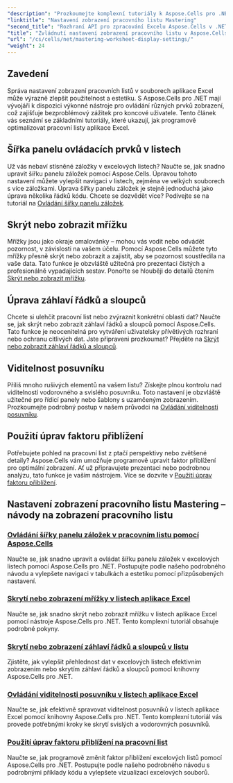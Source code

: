 ```yaml
---
"description": "Prozkoumejte komplexní tutoriály k Aspose.Cells pro .NET, které pokrývají nastavení zobrazení pracovních listů, včetně mřížky, záhlaví, posuvníků, šířky panelu tabulátorů a úprav přiblížení."
"linktitle": "Nastavení zobrazení pracovního listu Mastering"
"second_title": "Rozhraní API pro zpracování Excelu Aspose.Cells v .NET"
"title": "Zvládnutí nastavení zobrazení pracovního listu v Aspose.Cells pro .NET"
"url": "/cs/cells/net/mastering-worksheet-display-settings/"
"weight": 24
---
```


## Zavedení

Správa nastavení zobrazení pracovních listů v souborech aplikace Excel může výrazně zlepšit použitelnost a estetiku. S Aspose.Cells pro .NET mají vývojáři k dispozici výkonné nástroje pro ovládání různých prvků zobrazení, což zajišťuje bezproblémový zážitek pro koncové uživatele. Tento článek vás seznámí se základními tutoriály, které ukazují, jak programově optimalizovat pracovní listy aplikace Excel.  

## Šířka panelu ovládacích prvků v listech  
Už vás nebaví stísněné záložky v excelových listech? Naučte se, jak snadno upravit šířku panelu záložek pomocí Aspose.Cells. Úpravou tohoto nastavení můžete vylepšit navigaci v listech, zejména ve velkých souborech s více záložkami. Úprava šířky panelu záložek je stejně jednoduchá jako úprava několika řádků kódu. Chcete se dozvědět více? Podívejte se na tutoriál na [Ovládání šířky panelu záložek](./controlling-tab-bar-width/).  

## Skrýt nebo zobrazit mřížku  
Mřížky jsou jako okraje omalovánky – mohou vás vodit nebo odvádět pozornost, v závislosti na vašem účelu. Pomocí Aspose.Cells můžete tyto mřížky přesně skrýt nebo zobrazit a zajistit, aby se pozornost soustředila na vaše data. Tato funkce je obzvláště užitečná pro prezentaci čistých a profesionálně vypadajících sestav. Ponořte se hlouběji do detailů čtením [Skrýt nebo zobrazit mřížku](./hide-display-gridlines/).  

## Úprava záhlaví řádků a sloupců  
Chcete si ulehčit pracovní list nebo zvýraznit konkrétní oblasti dat? Naučte se, jak skrýt nebo zobrazit záhlaví řádků a sloupců pomocí Aspose.Cells. Tato funkce je neocenitelná pro vytváření uživatelsky přívětivých rozhraní nebo ochranu citlivých dat. Jste připraveni prozkoumat? Přejděte na [Skrýt nebo zobrazit záhlaví řádků a sloupců](./hide-display-row-column-headers/).  

## Viditelnost posuvníku  
Příliš mnoho rušivých elementů na vašem listu? Získejte plnou kontrolu nad viditelností vodorovného a svislého posuvníku. Toto nastavení je obzvláště užitečné pro řídicí panely nebo šablony s uzamčeným zobrazením. Prozkoumejte podrobný postup v našem průvodci na [Ovládání viditelnosti posuvníku](./controlling-scroll-bar-visibility/).  

## Použití úprav faktoru přiblížení  
Potřebujete pohled na pracovní list z ptačí perspektivy nebo zvětšené detaily? Aspose.Cells vám umožňuje programově upravit faktor přiblížení pro optimální zobrazení. Ať už připravujete prezentaci nebo podrobnou analýzu, tato funkce je vaším nástrojem. Více se dozvíte v [Použití úprav faktoru přiblížení](./apply-zoom-factor-adjustments/).  

## Nastavení zobrazení pracovního listu Mastering – návody na zobrazení pracovního listu
### [Ovládání šířky panelu záložek v pracovním listu pomocí Aspose.Cells](./controlling-tab-bar-width/)
Naučte se, jak snadno upravit a ovládat šířku panelu záložek v excelových listech pomocí Aspose.Cells pro .NET. Postupujte podle našeho podrobného návodu a vylepšete navigaci v tabulkách a estetiku pomocí přizpůsobených nastavení.
### [Skrytí nebo zobrazení mřížky v listech aplikace Excel](./hide-display-gridlines/)
Naučte se, jak snadno skrýt nebo zobrazit mřížku v listech aplikace Excel pomocí nástroje Aspose.Cells pro .NET. Tento komplexní tutoriál obsahuje podrobné pokyny.
### [Skrytí nebo zobrazení záhlaví řádků a sloupců v listu](./hide-display-row-column-headers/)
Zjistěte, jak vylepšit přehlednost dat v excelových listech efektivním zobrazením nebo skrytím záhlaví řádků a sloupců pomocí knihovny Aspose.Cells pro .NET.
### [Ovládání viditelnosti posuvníku v listech aplikace Excel](./controlling-scroll-bar-visibility/)
Naučte se, jak efektivně spravovat viditelnost posuvníků v listech aplikace Excel pomocí knihovny Aspose.Cells pro .NET. Tento komplexní tutoriál vás provede potřebnými kroky ke skrytí svislých a vodorovných posuvníků.
### [Použití úprav faktoru přiblížení na pracovní list](./apply-zoom-factor-adjustments/)
Naučte se, jak programově změnit faktor přiblížení excelových listů pomocí Aspose.Cells pro .NET. Postupujte podle našeho podrobného návodu s podrobnými příklady kódu a vylepšete vizualizaci excelových souborů.